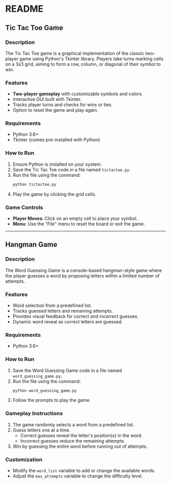 # README

## Tic Tac Toe Game

### Description
The Tic Tac Toe game is a graphical implementation of the classic two-player game using Python's Tkinter library. Players take turns marking cells on a 3x3 grid, aiming to form a row, column, or diagonal of their symbol to win.

### Features
- **Two-player gameplay** with customizable symbols and colors.
- Interactive GUI built with Tkinter.
- Tracks player turns and checks for wins or ties.
- Option to reset the game and play again.

### Requirements
- Python 3.6+
- Tkinter (comes pre-installed with Python)

### How to Run
1. Ensure Python is installed on your system.
2. Save the Tic Tac Toe code in a file named `tictactoe.py`.
3. Run the file using the command:
   ```bash
   python tictactoe.py
   ```
4. Play the game by clicking the grid cells.

### Game Controls
- **Player Moves**: Click on an empty cell to place your symbol.
- **Menu**: Use the "File" menu to reset the board or exit the game.

---

## Hangman Game

### Description
The Word Guessing Game is a console-based hangman-style game where the player guesses a word by proposing letters within a limited number of attempts.

### Features
- Word selection from a predefined list.
- Tracks guessed letters and remaining attempts.
- Provides visual feedback for correct and incorrect guesses.
- Dynamic word reveal as correct letters are guessed.

### Requirements
- Python 3.6+

### How to Run
1. Save the Word Guessing Game code in a file named `word_guessing_game.py`.
2. Run the file using the command:
   ```bash
   python word_guessing_game.py
   ```
3. Follow the prompts to play the game.

### Gameplay Instructions
1. The game randomly selects a word from a predefined list.
2. Guess letters one at a time.
   - Correct guesses reveal the letter's position(s) in the word.
   - Incorrect guesses reduce the remaining attempts.
3. Win by guessing the entire word before running out of attempts.

### Customization
- Modify the `word_list` variable to add or change the available words.
- Adjust the `max_attempts` variable to change the difficulty level.
